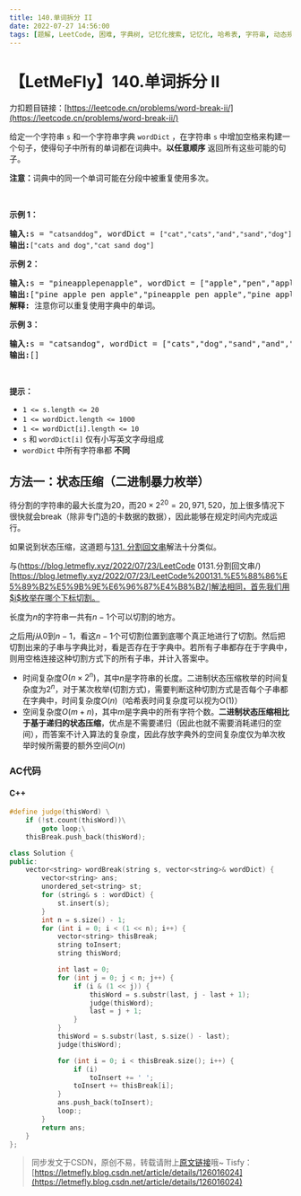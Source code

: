 ```yaml
---
title: 140.单词拆分 II
date: 2022-07-27 14:56:00
tags: [题解, LeetCode, 困难, 字典树, 记忆化搜索, 记忆化, 哈希表, 字符串, 动态规划, 回溯, 状态压缩]
---
```


# 【LetMeFly】140.单词拆分 II

力扣题目链接：[https://leetcode.cn/problems/word-break-ii/](https://leetcode.cn/problems/word-break-ii/)

<p>给定一个字符串 <code>s</code> 和一个字符串字典<meta charset="UTF-8" />&nbsp;<code>wordDict</code>&nbsp;，在字符串<meta charset="UTF-8" />&nbsp;<code>s</code>&nbsp;中增加空格来构建一个句子，使得句子中所有的单词都在词典中。<strong>以任意顺序</strong> 返回所有这些可能的句子。</p>

<p><strong>注意：</strong>词典中的同一个单词可能在分段中被重复使用多次。</p>

<p>&nbsp;</p>

<p><strong>示例 1：</strong></p>

<pre>
<strong>输入:</strong>s = "<code>catsanddog</code>", wordDict = <code>["cat","cats","and","sand","dog"]</code>
<strong>输出:</strong><code>["cats and dog","cat sand dog"]</code>
</pre>

<p><strong>示例 2：</strong></p>

<pre>
<strong>输入:</strong>s = "pineapplepenapple", wordDict = ["apple","pen","applepen","pine","pineapple"]
<strong>输出:</strong>["pine apple pen apple","pineapple pen apple","pine applepen apple"]
<strong>解释:</strong> 注意你可以重复使用字典中的单词。
</pre>

<p><strong>示例&nbsp;3：</strong></p>

<pre>
<strong>输入:</strong>s = "catsandog", wordDict = ["cats","dog","sand","and","cat"]
<strong>输出:</strong>[]
</pre>

<p>&nbsp;</p>

<p><strong>提示：</strong></p>

<p><meta charset="UTF-8" /></p>

<ul>
	<li><code>1 &lt;= s.length &lt;= 20</code></li>
	<li><code>1 &lt;= wordDict.length &lt;= 1000</code></li>
	<li><code>1 &lt;= wordDict[i].length &lt;= 10</code></li>
	<li><code>s</code>&nbsp;和&nbsp;<code>wordDict[i]</code>&nbsp;仅有小写英文字母组成</li>
	<li><code>wordDict</code>&nbsp;中所有字符串都 <strong>不同</strong></li>
</ul>


    
## 方法一：状态压缩（二进制暴力枚举）

待分割的字符串的最大长度为$20$，而$20\times 2^{20}=20,971,520$，加上很多情况下很快就会break（除非专门造的卡数据的数据），因此能够在规定时间内完成运行。

如果说到状态压缩，这道题与[131. 分割回文串](https://leetcode.cn/problems/palindrome-partitioning/)解法十分类似。

与(https://blog.letmefly.xyz/2022/07/23/LeetCode 0131.分割回文串/)[https://blog.letmefly.xyz/2022/07/23/LeetCode%200131.%E5%88%86%E5%89%B2%E5%9B%9E%E6%96%87%E4%B8%B2/]解法相同，首先我们用$i$枚举在哪个下标切割。

长度为$n$的字符串一共有$n-1$个可以切割的地方。

之后用$j$从$0$到$n-1$，看这$n-1$个可切割位置到底哪个真正地进行了切割。然后把切割出来的子串与字典比对，看是否存在于字典中。若所有子串都存在于字典中，则用空格连接这种切割方式下的所有子串，并计入答案中。



+ 时间复杂度$O(n\times 2^n)$，其中$n$是字符串的长度。二进制状态压缩枚举的时间复杂度为$2^n$，对于某次枚举(切割方式)，需要判断这种切割方式是否每个子串都在字典中，时间复杂度$O(n)$（哈希表时间复杂度可以视为O(1)）
+ 空间复杂度$O(m + n)$，其中$m$是字典中的所有字符个数。**二进制状态压缩相比于基于递归的状态压缩**，优点是不需要递归（因此也就不需要消耗递归的空间），而答案不计入算法的复杂度，因此存放字典外的空间复杂度仅为单次枚举时候所需要的额外空间$O(n)$

### AC代码

#### C++

```cpp
#define judge(thisWord) \
    if (!st.count(thisWord))\
        goto loop;\
    thisBreak.push_back(thisWord);

class Solution {
public:
    vector<string> wordBreak(string s, vector<string>& wordDict) {
        vector<string> ans;
        unordered_set<string> st;
        for (string& s : wordDict) {
            st.insert(s);
        }
        int n = s.size() - 1;
        for (int i = 0; i < (1 << n); i++) {
            vector<string> thisBreak;
            string toInsert;
            string thisWord;

            int last = 0;
            for (int j = 0; j < n; j++) {
                if (i & (1 << j)) {
                    thisWord = s.substr(last, j - last + 1);
                    judge(thisWord);
                    last = j + 1;
                }
            }
            thisWord = s.substr(last, s.size() - last);
            judge(thisWord);

            for (int i = 0; i < thisBreak.size(); i++) {
                if (i)
                    toInsert += ' ';
                toInsert += thisBreak[i];
            }
            ans.push_back(toInsert);
            loop:;
        }
        return ans;
    }
};
```

> 同步发文于CSDN，原创不易，转载请附上[原文链接](https://blog.letmefly.xyz/2022/07/27/LeetCode%200140.%E5%8D%95%E8%AF%8D%E6%8B%86%E5%88%86II/)哦~
> Tisfy：[https://letmefly.blog.csdn.net/article/details/126016024](https://letmefly.blog.csdn.net/article/details/126016024)
